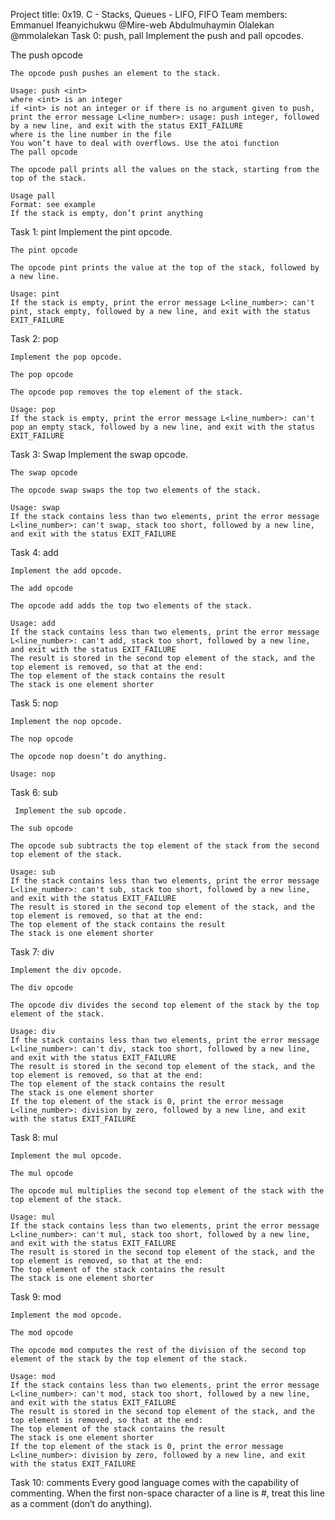 Project title: 
    0x19. C - Stacks, Queues - LIFO, FIFO
Team members:
    Emmanuel Ifeanyichukwu @Mire-web
    Abdulmuhaymin Olalekan @mmolalekan
Task 0: push, pall
Implement the push and pall opcodes.

The push opcode

    The opcode push pushes an element to the stack.

    Usage: push <int>
    where <int> is an integer
    if <int> is not an integer or if there is no argument given to push, print the error message L<line_number>: usage: push integer, followed by a new line, and exit with the status EXIT_FAILURE
    where is the line number in the file
    You won’t have to deal with overflows. Use the atoi function
    The pall opcode

    The opcode pall prints all the values on the stack, starting from the top of the stack.

    Usage pall
    Format: see example
    If the stack is empty, don’t print anything

Task 1: pint
    Implement the pint opcode.

    The pint opcode

    The opcode pint prints the value at the top of the stack, followed by a new line.

    Usage: pint
    If the stack is empty, print the error message L<line_number>: can't pint, stack empty, followed by a new line, and exit with the status EXIT_FAILURE

Task 2: pop
    
    Implement the pop opcode.

    The pop opcode

    The opcode pop removes the top element of the stack.

    Usage: pop
    If the stack is empty, print the error message L<line_number>: can't pop an empty stack, followed by a new line, and exit with the status EXIT_FAILURE
    
Task 3: Swap
    Implement the swap opcode.

    The swap opcode

    The opcode swap swaps the top two elements of the stack.

    Usage: swap
    If the stack contains less than two elements, print the error message L<line_number>: can't swap, stack too short, followed by a new line, and exit with the status EXIT_FAILURE
    
Task 4: add
    
    Implement the add opcode.

    The add opcode

    The opcode add adds the top two elements of the stack.

    Usage: add
    If the stack contains less than two elements, print the error message L<line_number>: can't add, stack too short, followed by a new line, and exit with the status EXIT_FAILURE
    The result is stored in the second top element of the stack, and the top element is removed, so that at the end:
    The top element of the stack contains the result
    The stack is one element shorter

Task 5: nop
    
    Implement the nop opcode.

    The nop opcode

    The opcode nop doesn’t do anything.

    Usage: nop
    
Task 6: sub
    
     Implement the sub opcode.

    The sub opcode

    The opcode sub subtracts the top element of the stack from the second top element of the stack.

    Usage: sub
    If the stack contains less than two elements, print the error message L<line_number>: can't sub, stack too short, followed by a new line, and exit with the status EXIT_FAILURE
    The result is stored in the second top element of the stack, and the top element is removed, so that at the end:
    The top element of the stack contains the result
    The stack is one element shorter
    
Task 7: div
    
    Implement the div opcode.

    The div opcode

    The opcode div divides the second top element of the stack by the top element of the stack.

    Usage: div
    If the stack contains less than two elements, print the error message L<line_number>: can't div, stack too short, followed by a new line, and exit with the status EXIT_FAILURE
    The result is stored in the second top element of the stack, and the top element is removed, so that at the end:
    The top element of the stack contains the result
    The stack is one element shorter
    If the top element of the stack is 0, print the error message L<line_number>: division by zero, followed by a new line, and exit with the status EXIT_FAILURE
    
Task 8: mul
    
    Implement the mul opcode.

    The mul opcode

    The opcode mul multiplies the second top element of the stack with the top element of the stack.

    Usage: mul
    If the stack contains less than two elements, print the error message L<line_number>: can't mul, stack too short, followed by a new line, and exit with the status EXIT_FAILURE
    The result is stored in the second top element of the stack, and the top element is removed, so that at the end:
    The top element of the stack contains the result
    The stack is one element shorter
    
Task 9: mod

    Implement the mod opcode.

    The mod opcode

    The opcode mod computes the rest of the division of the second top element of the stack by the top element of the stack.

    Usage: mod
    If the stack contains less than two elements, print the error message L<line_number>: can't mod, stack too short, followed by a new line, and exit with the status EXIT_FAILURE
    The result is stored in the second top element of the stack, and the top element is removed, so that at the end:
    The top element of the stack contains the result
    The stack is one element shorter
    If the top element of the stack is 0, print the error message L<line_number>: division by zero, followed by a new line, and exit with the status EXIT_FAILURE
    
Task 10: comments
Every good language comes with the capability of commenting. When the first non-space character of a line is #, treat this line as a comment (don’t do anything).
